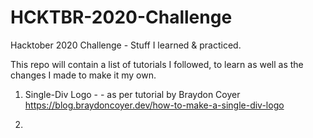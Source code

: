 # HCKTBR-2020-Challenge

 Hacktober 2020 Challenge - Stuff I learned & practiced.

This repo will contain a list of tutorials I followed, to learn as well as the changes I made to make it my own.

1. Single-Div Logo  - <link href="CSS Stuff\Single-Div Logo\LogoPage.html">
       - as per tutorial by Braydon Coyer
          <https://blog.braydoncoyer.dev/how-to-make-a-single-div-logo>

2.  
